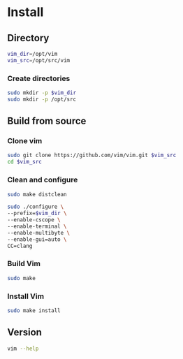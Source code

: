 # Install

## Directory

```bash
vim_dir=/opt/vim
vim_src=/opt/src/vim
```

### Create directories

```bash
sudo mkdir -p $vim_dir
sudo mkdir -p /opt/src
```

## Build from source

### Clone vim

```bash
sudo git clone https://github.com/vim/vim.git $vim_src
cd $vim_src
```

### Clean and configure

```bash
sudo make distclean

sudo ./configure \
--prefix=$vim_dir \
--enable-cscope \
--enable-terminal \
--enable-multibyte \
--enable-gui=auto \
CC=clang
```

### Build Vim

```bash
sudo make
```

### Install Vim

```bash
sudo make install
```

## Version

```bash
vim --help
```

